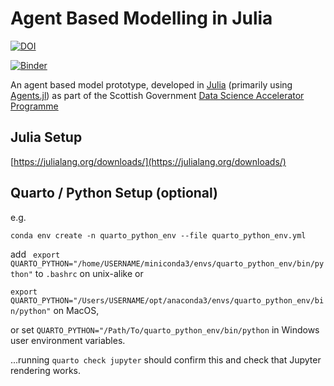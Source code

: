 # Agent Based Modelling in Julia
[![DOI](https://zenodo.org/badge/533281355.svg)](https://zenodo.org/badge/latestdoi/533281355)

[![Binder](https://mybinder.org/badge_logo.svg)](https://mybinder.org/v2/gh/jakeybob/abm-dsap/HEAD?labpath=code%2F01-basic-SIR%2F01-basic-SIR.ipynb)

An agent based model prototype, developed in [Julia](https://julialang.org/downloads/) (primarily using [Agents.jl](https://juliadynamics.github.io/Agents.jl/stable/)) as part of the Scottish Government [Data Science Accelerator Programme](https://www.gov.scot/publications/data-science-accelerator/)


## Julia Setup
[https://julialang.org/downloads/](https://julialang.org/downloads/)


## Quarto / Python Setup (optional)
e.g. 

`conda env create -n quarto_python_env --file quarto_python_env.yml`

add ` export QUARTO_PYTHON="/home/USERNAME/miniconda3/envs/quarto_python_env/bin/python"` to `.bashrc` on unix-alike or

`export QUARTO_PYTHON="/Users/USERNAME/opt/anaconda3/envs/quarto_python_env/bin/python"` on MacOS, 

or set `QUARTO_PYTHON="/Path/To/quarto_python_env/bin/python` in Windows user environment variables.

...running `quarto check jupyter` should confirm this and check that Jupyter rendering works.
